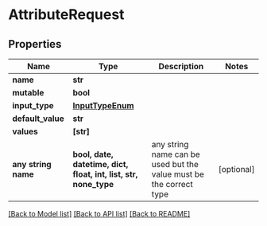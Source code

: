 # AttributeRequest


## Properties
Name | Type | Description | Notes
------------ | ------------- | ------------- | -------------
**name** | **str** |  | 
**mutable** | **bool** |  | 
**input_type** | [**InputTypeEnum**](InputTypeEnum.md) |  | 
**default_value** | **str** |  | 
**values** | **[str]** |  | 
**any string name** | **bool, date, datetime, dict, float, int, list, str, none_type** | any string name can be used but the value must be the correct type | [optional]

[[Back to Model list]](../README.md#documentation-for-models) [[Back to API list]](../README.md#documentation-for-api-endpoints) [[Back to README]](../README.md)


